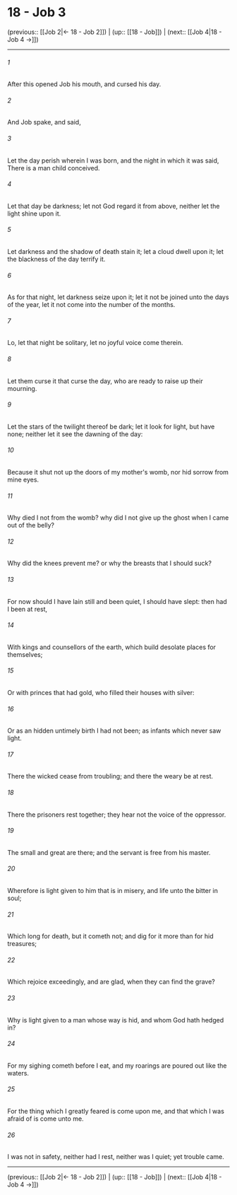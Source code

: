 # 18 - Job 3

(previous:: [[Job 2|← 18 - Job 2]]) | (up:: [[18 - Job]]) | (next:: [[Job 4|18 - Job 4 →]])

***


###### 1 
After this opened Job his mouth, and cursed his day. 

###### 2 
And Job spake, and said, 

###### 3 
Let the day perish wherein I was born, and the night in which it was said, There is a man child conceived. 

###### 4 
Let that day be darkness; let not God regard it from above, neither let the light shine upon it. 

###### 5 
Let darkness and the shadow of death stain it; let a cloud dwell upon it; let the blackness of the day terrify it. 

###### 6 
As for that night, let darkness seize upon it; let it not be joined unto the days of the year, let it not come into the number of the months. 

###### 7 
Lo, let that night be solitary, let no joyful voice come therein. 

###### 8 
Let them curse it that curse the day, who are ready to raise up their mourning. 

###### 9 
Let the stars of the twilight thereof be dark; let it look for light, but have none; neither let it see the dawning of the day: 

###### 10 
Because it shut not up the doors of my mother's womb, nor hid sorrow from mine eyes. 

###### 11 
Why died I not from the womb? why did I not give up the ghost when I came out of the belly? 

###### 12 
Why did the knees prevent me? or why the breasts that I should suck? 

###### 13 
For now should I have lain still and been quiet, I should have slept: then had I been at rest, 

###### 14 
With kings and counsellors of the earth, which build desolate places for themselves; 

###### 15 
Or with princes that had gold, who filled their houses with silver: 

###### 16 
Or as an hidden untimely birth I had not been; as infants which never saw light. 

###### 17 
There the wicked cease from troubling; and there the weary be at rest. 

###### 18 
There the prisoners rest together; they hear not the voice of the oppressor. 

###### 19 
The small and great are there; and the servant is free from his master. 

###### 20 
Wherefore is light given to him that is in misery, and life unto the bitter in soul; 

###### 21 
Which long for death, but it cometh not; and dig for it more than for hid treasures; 

###### 22 
Which rejoice exceedingly, and are glad, when they can find the grave? 

###### 23 
Why is light given to a man whose way is hid, and whom God hath hedged in? 

###### 24 
For my sighing cometh before I eat, and my roarings are poured out like the waters. 

###### 25 
For the thing which I greatly feared is come upon me, and that which I was afraid of is come unto me. 

###### 26 
I was not in safety, neither had I rest, neither was I quiet; yet trouble came.

***

(previous:: [[Job 2|← 18 - Job 2]]) | (up:: [[18 - Job]]) | (next:: [[Job 4|18 - Job 4 →]])
